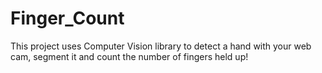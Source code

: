 # Finger_Count
This project uses Computer Vision library to detect a hand with your web cam, segment it and count the number of fingers held up! 
